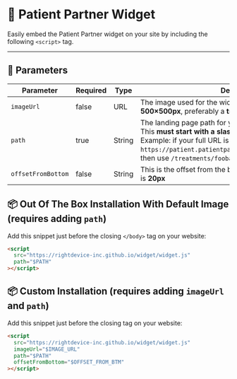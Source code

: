 # 🧩 Patient Partner Widget

Easily embed the Patient Partner widget on your site by including the following `<script>` tag.

---

## 🔧 Parameters

| Parameter          | Required | Type   | Description                                                                                                                                                                                                             |
| ------------------ | -------- | ------ | ----------------------------------------------------------------------------------------------------------------------------------------------------------------------------------------------------------------------- |
| `imageUrl`         | false    | URL    | The image used for the widget icon. Limit file dimensions to **500×500px**, preferably a **transparent PNG**.                                                                                                           |
| `path`             | true     | String | The landing page path for your Patient Partner account. This **must start with a slash**. <br>Example: if your full URL is `https://patient.patientpartner.com/treatments/foobarbaz`, then use `/treatments/foobarbaz`. |
| `offsetFromBottom` | false    | String | This is the offset from the bottom for the widget. The default is **20px**                                                                                                                                              |

## 📦 Out Of The Box Installation With Default Image (requires adding `path`)

Add this snippet just before the closing `</body>` tag on your website:

```html
<script
  src="https://rightdevice-inc.github.io/widget/widget.js"
  path="$PATH"
></script>
```

## 📦 Custom Installation (requires adding `imageUrl` and `path`)

Add this snippet just before the closing </body> tag on your website:

```html
<script
  src="https://rightdevice-inc.github.io/widget/widget.js"
  imageUrl="$IMAGE_URL"
  path="$PATH"
  offsetFromBottom="$OFFSET_FROM_BTM"
></script>
```
